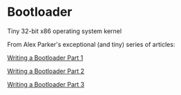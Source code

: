 # Bootloader
Tiny 32-bit x86 operating system kernel

From Alex Parker's exceptional (and tiny) series of articles:

[Writing a Bootloader Part 1](http://3zanders.co.uk/2017/10/13/writing-a-bootloader/)

[Writing a Bootloader Part 2](http://3zanders.co.uk/2017/10/16/writing-a-bootloader2/)

[Writing a Bootloader Part 3](http://3zanders.co.uk/2017/10/18/writing-a-bootloader3/)
